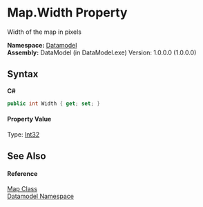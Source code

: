 # Map.Width Property 
 

Width of the map in pixels

**Namespace:**&nbsp;<a href="a489f29d-64b3-9193-8c03-5c66a32a78aa">Datamodel</a><br />**Assembly:**&nbsp;DataModel (in DataModel.exe) Version: 1.0.0.0 (1.0.0.0)

## Syntax

**C#**<br />
``` C#
public int Width { get; set; }
```


#### Property Value
Type: <a href="http://msdn2.microsoft.com/en-us/library/td2s409d" target="_blank">Int32</a>

## See Also


#### Reference
<a href="f8a96ac2-f858-6547-6b69-4524741f7a10">Map Class</a><br /><a href="a489f29d-64b3-9193-8c03-5c66a32a78aa">Datamodel Namespace</a><br />